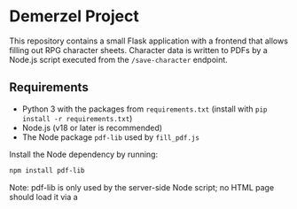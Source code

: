 # Demerzel Project

This repository contains a small Flask application with a frontend that allows filling out RPG character sheets. Character data is written to PDFs by a Node.js script executed from the `/save-character` endpoint.

## Requirements

* Python 3 with the packages from `requirements.txt` (install with `pip install -r requirements.txt`)
* Node.js (v18 or later is recommended)
* The Node package `pdf-lib` used by `fill_pdf.js`

Install the Node dependency by running:

```bash
npm install pdf-lib
```

Note: pdf-lib is only used by the server-side Node script; no HTML page should load it via a <script> tag.


The `/save-character` feature relies on this package. Be sure to run the above
command before trying to save a character or the PDF generation will fail.

## Running

1. Ensure the `node` command is available and the `pdf-lib` package is installed as shown above.
2. Install the Python dependencies: `pip install -r requirements.txt`.
3. Start the Flask app:

```bash
python app.py
```

The `/save-character` endpoint expects a JSON payload with `name`, `template` and `fieldData`. The Node script `fill_pdf.js` fills the specified PDF template with the provided form data and writes the resulting PDF to `/mnt/data/<name>.pdf`.
